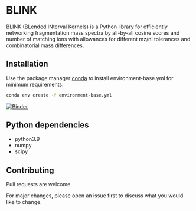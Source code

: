 # BLINK

BLINK (BLended INterval Kernels) is a Python library for efficiently
networking fragmentation mass spectra by all-by-all cosine scores and number of matching ions
with allowances for different mz/nl tolerances and combinatorial mass differences.

## Installation

Use the package manager [conda](https://docs.conda.io/projects/conda/en/latest/user-guide/index.html) to install environment-base.yml for minimum requirements.

```bash
conda env create -f environment-base.yml
```

[![Binder](https://mybinder.org/badge_logo.svg)](https://mybinder.org/v2/gh/biorack/blink/HEAD)

## Python dependencies
- python3.9
- numpy
- scipy


## Contributing
Pull requests are welcome.

For major changes, please open an issue first to discuss what you would like to change.
